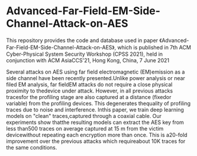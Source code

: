 # Advanced-Far-Field-EM-Side-Channel-Attack-on-AES

This repository provides the code and database used in paper 《Advanced-Far-Field-EM-Side-Channel-Attack-on-AES》, which is published in 7th ACM Cyber-Physical System Security Workshop (CPSS 2021), held in conjunction with ACM AsiaCCS'21, Hong Kong, China, 7 June 2021

Several attacks on AES using far field electromagnetic (EM)emission as a side channel have been recently presented.Unlike power analysis or near filed EM analysis, far fieldEM attacks do not require a close physical proximity to thedevice under attack. However, in all previous attacks tracesfor the profiling stage are also captured at a distance (fixedor variable) from the profiling devices. This degenerates thequality of profiling traces due to noise and interference. Inthis paper, we train deep learning models on "clean" traces,captured through a coaxial cable. Our experiments show thatthe resulting models can extract the AES key from less than500 traces on average captured at 15 m from the victim devicewithout repeating each encryption more than once. This is a20-fold improvement over the previous attacks which requireabout 10K traces for the same conditions.
